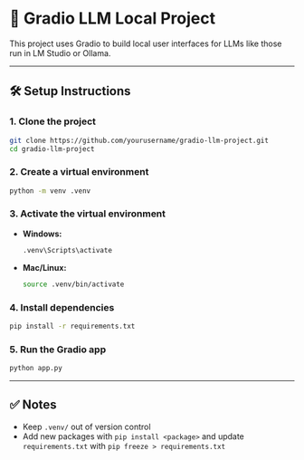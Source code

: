 # 🧠 Gradio LLM Local Project

This project uses Gradio to build local user interfaces for LLMs like those run in LM Studio or Ollama.

---

## 🛠️ Setup Instructions

### 1. Clone the project

```bash
git clone https://github.com/yourusername/gradio-llm-project.git
cd gradio-llm-project
```

### 2. Create a virtual environment

```bash
python -m venv .venv
```

### 3. Activate the virtual environment

- **Windows:**
  ```bash
  .venv\Scripts\activate
  ```
- **Mac/Linux:**
  ```bash
  source .venv/bin/activate
  ```

### 4. Install dependencies

```bash
pip install -r requirements.txt
```

### 5. Run the Gradio app

```bash
python app.py
```

---

## ✅ Notes

- Keep `.venv/` out of version control
- Add new packages with `pip install <package>` and update `requirements.txt` with `pip freeze > requirements.txt`
